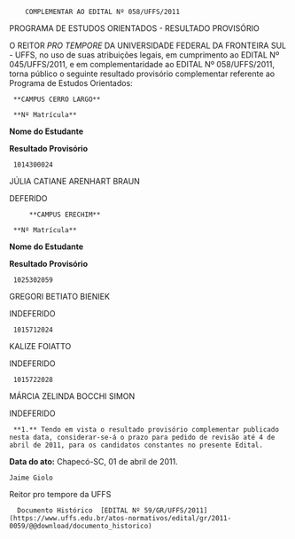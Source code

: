         COMPLEMENTAR AO EDITAL Nº 058/UFFS/2011  

PROGRAMA DE ESTUDOS ORIENTADOS - RESULTADO PROVISÓRIO

  O REITOR *PRO TEMPORE* DA UNIVERSIDADE FEDERAL DA FRONTEIRA SUL - UFFS, no uso de suas atribuições legais, em cumprimento ao EDITAL Nº 045/UFFS/2011, e em complementaridade ao EDITAL Nº 058/UFFS/2011, torna público o seguinte resultado provisório complementar referente ao Programa de Estudos Orientados:

     **CAMPUS CERRO LARGO**

     **Nº Matrícula**

   **Nome do Estudante**

   **Resultado Provisório**

     1014300024

   JÚLIA CATIANE ARENHART BRAUN

   DEFERIDO

         **CAMPUS ERECHIM**

     **Nº Matrícula**

   **Nome do Estudante**

   **Resultado Provisório**

     1025302059

   GREGORI BETIATO BIENIEK

   INDEFERIDO

     1015712024

   KALIZE FOIATTO

   INDEFERIDO

     1015722028

   MÁRCIA ZELINDA BOCCHI SIMON

   INDEFERIDO

     **1.** Tendo em vista o resultado provisório complementar publicado nesta data, considerar-se-á o prazo para pedido de revisão até 4 de abril de 2011, para os candidatos constantes no presente Edital.

  

   **Data do ato:** Chapecó-SC, 01 de abril de 2011.   
 

    Jaime Giolo   
 Reitor pro tempore da UFFS 

      Documento Histórico  [EDITAL Nº 59/GR/UFFS/2011](https://www.uffs.edu.br/atos-normativos/edital/gr/2011-0059/@@download/documento_historico)     
      